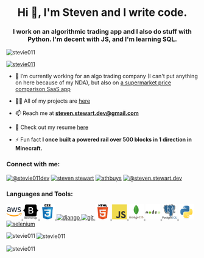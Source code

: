 
<h1 align="center">Hi 👋, I'm Steven and I write code.</h1>
<h3 align="center">I work on an algorithmic trading app and I also do stuff with Python. I'm decent with JS, and I'm learning SQL.</h3>

<p align="left"> <img src="https://komarev.com/ghpvc/?username=stevie011&label=Profile%20views&color=0e75b6&style=flat" alt="stevie011" /> </p>

<p align="left"> <a href="https://github.com/ryo-ma/github-profile-trophy"><img src="https://github-profile-trophy.vercel.app/?username=stevie011" alt="stevie011" /></a> </p>

- 🔭 I’m currently working for an algo trading company (I can't put anything on here because of my NDA), but also on [a supermarket price comparison SaaS app](http://shop-compare-env.eba-axhpgjvs.us-west-2.elasticbeanstalk.com/)



- 👨‍💻 All of my projects are [here](https://github.com/Stevie011?tab=repositories)


- 📫 Reach me at **steven.stewart.dev@gmail.com**

- 📄 Check out my resume [here](https://docs.google.com/document/d/1Omr9rGsMQ2nijX9kMdVi2U84jETFPp_3/edit?usp=sharing&ouid=102758299630983122072&rtpof=true&sd=true)

- ⚡ Fun fact **I once built a powered rail over 500 blocks in 1 direction in Minecraft.**

<h3 align="left">Connect with me:</h3>
<p align="left">
<a href="https://twitter.com/@stevie011dev" target="blank"><img align="center" src="https://raw.githubusercontent.com/rahuldkjain/github-profile-readme-generator/master/src/images/icons/Social/twitter.svg" alt="@stevie011dev" height="30" width="40" /></a>
<a href="https://linkedin.com/in/steven stewart" target="blank"><img align="center" src="https://raw.githubusercontent.com/rahuldkjain/github-profile-readme-generator/master/src/images/icons/Social/linked-in-alt.svg" alt="steven stewart" height="30" width="40" /></a>
<a href="https://stackoverflow.com/users/athbuys" target="blank"><img align="center" src="https://raw.githubusercontent.com/rahuldkjain/github-profile-readme-generator/master/src/images/icons/Social/stack-overflow.svg" alt="athbuys" height="30" width="40" /></a>
<a href="https://medium.com/@steven.stewart.dev" target="blank"><img align="center" src="https://raw.githubusercontent.com/rahuldkjain/github-profile-readme-generator/master/src/images/icons/Social/medium.svg" alt="@steven.stewart.dev" height="30" width="40" /></a>
</p>

<h3 align="left">Languages and Tools:</h3>
<p align="left"> <a href="https://aws.amazon.com" target="_blank" rel="noreferrer"> <img src="https://raw.githubusercontent.com/devicons/devicon/master/icons/amazonwebservices/amazonwebservices-original-wordmark.svg" alt="aws" width="40" height="40"/> </a> <a href="https://getbootstrap.com" target="_blank" rel="noreferrer"> <img src="https://raw.githubusercontent.com/devicons/devicon/master/icons/bootstrap/bootstrap-plain-wordmark.svg" alt="bootstrap" width="40" height="40"/> </a> <a href="https://www.w3schools.com/css/" target="_blank" rel="noreferrer"> <img src="https://raw.githubusercontent.com/devicons/devicon/master/icons/css3/css3-original-wordmark.svg" alt="css3" width="40" height="40"/> </a> <a href="https://www.djangoproject.com/" target="_blank" rel="noreferrer"> <img src="https://cdn.worldvectorlogo.com/logos/django.svg" alt="django" width="40" height="40"/> </a> <a href="https://git-scm.com/" target="_blank" rel="noreferrer"> <img src="https://www.vectorlogo.zone/logos/git-scm/git-scm-icon.svg" alt="git" width="40" height="40"/> </a> <a href="https://www.w3.org/html/" target="_blank" rel="noreferrer"> <img src="https://raw.githubusercontent.com/devicons/devicon/master/icons/html5/html5-original-wordmark.svg" alt="html5" width="40" height="40"/> </a> <a href="https://developer.mozilla.org/en-US/docs/Web/JavaScript" target="_blank" rel="noreferrer"> <img src="https://raw.githubusercontent.com/devicons/devicon/master/icons/javascript/javascript-original.svg" alt="javascript" width="40" height="40"/> </a> <a href="https://www.mongodb.com/" target="_blank" rel="noreferrer"> <img src="https://raw.githubusercontent.com/devicons/devicon/master/icons/mongodb/mongodb-original-wordmark.svg" alt="mongodb" width="40" height="40"/> </a> <a href="https://nodejs.org" target="_blank" rel="noreferrer"> <img src="https://raw.githubusercontent.com/devicons/devicon/master/icons/nodejs/nodejs-original-wordmark.svg" alt="nodejs" width="40" height="40"/> </a> <a href="https://www.postgresql.org" target="_blank" rel="noreferrer"> <img src="https://raw.githubusercontent.com/devicons/devicon/master/icons/postgresql/postgresql-original-wordmark.svg" alt="postgresql" width="40" height="40"/> </a> <a href="https://www.python.org" target="_blank" rel="noreferrer"> <img src="https://raw.githubusercontent.com/devicons/devicon/master/icons/python/python-original.svg" alt="python" width="40" height="40"/> </a> <a href="https://www.selenium.dev" target="_blank" rel="noreferrer"> <img src="https://raw.githubusercontent.com/detain/svg-logos/780f25886640cef088af994181646db2f6b1a3f8/svg/selenium-logo.svg" alt="selenium" width="40" height="40"/> </a> </p>

<p><img align="left" src="https://github-readme-stats.vercel.app/api/top-langs?username=stevie011&show_icons=true&locale=en&layout=compact" alt="stevie011" /></p>

<p>&nbsp;<img align="center" src="https://github-readme-stats.vercel.app/api?username=stevie011&show_icons=true&locale=en" alt="stevie011" /></p>

<p><img align="center" src="https://github-readme-streak-stats.herokuapp.com/?user=stevie011&" alt="stevie011" /></p>


